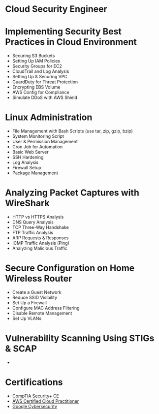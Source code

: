 # Cloud Security Engineer

# Implementing Security Best Practices in Cloud Environment
- Securing S3 Buckets
- Setting Up IAM Policies
- Security Groups for EC2
- CloudTrail and Log Analysis
- Setting Up & Securing VPC
- GuardDuty for Threat Protection
- Encrypting EBS Volume
- AWS Config for Compliance
- Simulate DDoS with AWS Shield

# Linux Administration 
- File Management with Bash Scripts (use tar, zip, gzip, bzip)
- System Monitoring Script
- User & Permission Management
- Cron Job for Automation
- Basic Web Server
- SSH Hardening
- Log Analysis
- Firewall Setup
- Package Management
  
# Analyzing Packet Captures with WireShark
- HTTP vs HTTPS Analysis
- DNS Query Analysis
- TCP Three-Way Handshake
- FTP Traffic Analysis
- ARP Requests & Responses
- ICMP Traffic Analysis (Ping)
- Analyzing Malicious Traffic

# Secure Configuration on Home Wireless Router
- Create a Guest Network
- Reduce SSID Visibility
- Set Up a Firewall
- Configure MAC Address Filtering
- Disable Remote Management
- Set Up VLANs

# Vulnerability Scanning Using STIGs & SCAP
-


# Certifications 
- [CompTIA Security+ CE](https://www.credly.com/badges/18d35d93-1e2e-44ae-a692-93755466aeda/public_url)
- [AWS Certified Cloud Practitioner](https://www.credly.com/badges/f0787697-f48a-4703-a700-16d71e7ba718/public_url)
- [Google Cybersecurity](https://www.credly.com/badges/bf803193-17ab-4d07-bd9b-ac2d78dae609/public_url)
